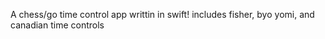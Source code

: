 A chess/go time control app writtin in swift! includes fisher, byo yomi, and canadian time controls

